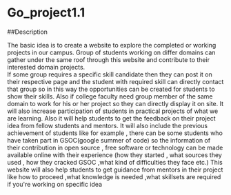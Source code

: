 # Go_project1.1
##Description

The basic idea is to create a website to explore the completed or working projects in our campus. 
 Group of students working on differ domains can gather under the same roof through this website and contribute to their interested domain projects.  
 If some group requires a specific skill candidate then they can post it on their respective page and the student with required skill can directly 
 contact that group so in this way the opportunities can be created for students to show their skills.
 Also if college faculty need group member of the same domain to work for his or her project so they can directly display it on site. It will also 
increase participation of students in practical projects of what we are learning. Also it will help students to get the feedback on their project 
idea from fellow students and mentors.
It will also include the previous achievement of students like for example , there can be some students who have taken part in GSOC(google summer of code)
so the information of their contribution in open source , free software or technology can be made available online with their experience 
(how they started , what sources they used , how they cracked GSOC ,what kind of difficulties they face etc.) This website will also help students to get guidance 
from mentors in their project like how to proceed ,what knowledge is needed ,what skillsets are required if you're working on specific idea
